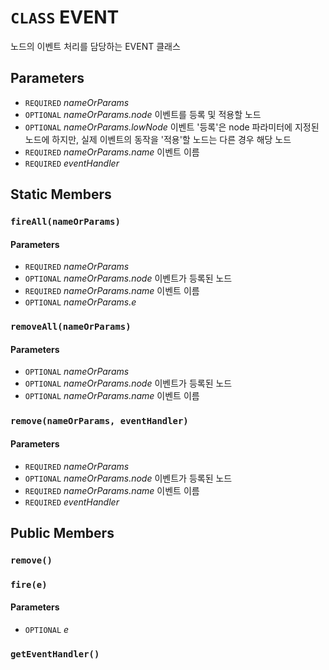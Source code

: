 # `CLASS` EVENT
노드의 이벤트 처리를 담당하는 EVENT 클래스

## Parameters
* `REQUIRED` *nameOrParams*
* `OPTIONAL` *nameOrParams.node* 이벤트를 등록 및 적용할 노드
* `OPTIONAL` *nameOrParams.lowNode* 이벤트 '등록'은 node 파라미터에 지정된 노드에 하지만, 실제 이벤트의 동작을 '적용'할 노드는 다른 경우 해당 노드
* `REQUIRED` *nameOrParams.name* 이벤트 이름
* `REQUIRED` *eventHandler*

## Static Members

### `fireAll(nameOrParams)`
#### Parameters
* `REQUIRED` *nameOrParams*
* `OPTIONAL` *nameOrParams.node* 이벤트가 등록된 노드
* `REQUIRED` *nameOrParams.name* 이벤트 이름
* `OPTIONAL` *nameOrParams.e*

### `removeAll(nameOrParams)`
#### Parameters
* `OPTIONAL` *nameOrParams*
* `OPTIONAL` *nameOrParams.node* 이벤트가 등록된 노드
* `OPTIONAL` *nameOrParams.name* 이벤트 이름

### `remove(nameOrParams, eventHandler)`
#### Parameters
* `REQUIRED` *nameOrParams*
* `OPTIONAL` *nameOrParams.node* 이벤트가 등록된 노드
* `REQUIRED` *nameOrParams.name* 이벤트 이름
* `REQUIRED` *eventHandler*

## Public Members

### `remove()`

### `fire(e)`
#### Parameters
* `OPTIONAL` *e*

### `getEventHandler()`
